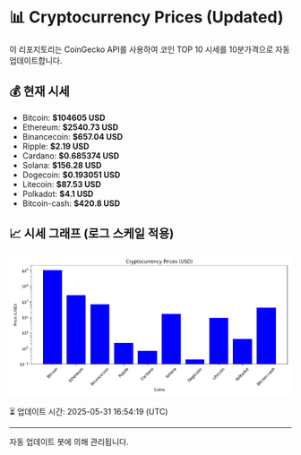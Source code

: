 
# 📊 Cryptocurrency Prices (Updated)

이 리포지토리는 CoinGecko API를 사용하여 코인 TOP 10 시세를 10분가격으로 자동 업데이트합니다.

## 💰 현재 시세
- Bitcoin: **$104605 USD**
- Ethereum: **$2540.73 USD**
- Binancecoin: **$657.04 USD**
- Ripple: **$2.19 USD**
- Cardano: **$0.685374 USD**
- Solana: **$156.28 USD**
- Dogecoin: **$0.193051 USD**
- Litecoin: **$87.53 USD**
- Polkadot: **$4.1 USD**
- Bitcoin-cash: **$420.8 USD**

## 📈 시세 그래프 (로그 스케일 적용)
![Crypto Prices](crypto_prices.png)

⏳ 업데이트 시간: 2025-05-31 16:54:19 (UTC)

---
자동 업데이트 봇에 의해 관리됩니다.
